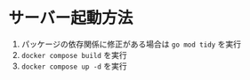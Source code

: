# サーバー起動方法
1. パッケージの依存関係に修正がある場合は `go mod tidy` を実行
2. `docker compose build` を実行
3. `docker compose up -d` を実行
